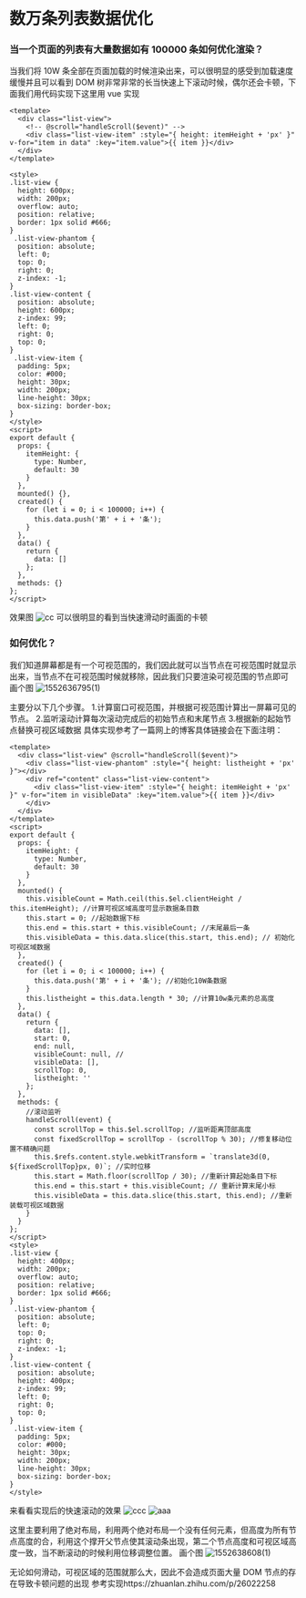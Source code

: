 # 数万条列表数据优化

### 当一个页面的列表有大量数据如有 100000 条如何优化渲染？

当我们将 10W 条全部在页面加载的时候渲染出来，可以很明显的感受到加载速度缓慢并且可以看到 DOM 树非常非常的长当快速上下滚动时候，偶尔还会卡顿，下面我们用代码实现下这里用 vue 实现

```vue
<template>
  <div class="list-view">
    <!-- @scroll="handleScroll($event)" -->
    <div class="list-view-item" :style="{ height: itemHeight + 'px' }" v-for="item in data" :key="item.value">{{ item }}</div>
  </div>
</template>
​
<style>
.list-view {
  height: 600px;
  width: 200px;
  overflow: auto;
  position: relative;
  border: 1px solid #666;
}
​ .list-view-phantom {
  position: absolute;
  left: 0;
  top: 0;
  right: 0;
  z-index: -1;
}
.list-view-content {
  position: absolute;
  height: 600px;
  z-index: 99;
  left: 0;
  right: 0;
  top: 0;
}
​ .list-view-item {
  padding: 5px;
  color: #000;
  height: 30px;
  width: 200px;
  line-height: 30px;
  box-sizing: border-box;
}
</style>
<script>
export default {
  props: {
    itemHeight: {
      type: Number,
      default: 30
    }
  },
  mounted() {},
  created() {
    for (let i = 0; i < 100000; i++) {
      this.data.push('第' + i + '条');
    }
  },
  data() {
    return {
      data: []
    };
  },
  methods: {}
};
</script>
```

效果图
![cc](https://user-images.githubusercontent.com/44893721/54416187-a9439f80-4739-11e9-8cb5-bf7af0ba85c6.gif)
可以很明显的看到当快速滑动时画面的卡顿

### 如何优化？

我们知道屏幕都是有一个可视范围的，我们因此就可以当节点在可视范围时就显示出来，当节点不在可视范围时候就移除，因此我们只要渲染可视范围的节点即可
画个图
![1552636795(1)](https://user-images.githubusercontent.com/44893721/54416872-9762fc00-473b-11e9-87d6-9e0791a86d91.jpg)

主要分以下几个步骤。 1.计算窗口可视范围，并根据可视范围计算出一屏幕可见的节点。 2.监听滚动计算每次滚动完成后的初始节点和末尾节点 3.根据新的起始节点替换可视区域数据
具体实现参考了一篇网上的博客具体链接会在下面注明：

```vue
<template>
  <div class="list-view" @scroll="handleScroll($event)">
    <div class="list-view-phantom" :style="{ height: listheight + 'px' }"></div>
    <div ref="content" class="list-view-content">
      <div class="list-view-item" :style="{ height: itemHeight + 'px' }" v-for="item in visibleData" :key="item.value">{{ item }}</div>
    </div>
  </div>
</template>
<script>
export default {
  props: {
    itemHeight: {
      type: Number,
      default: 30
    }
  },
  mounted() {
    this.visibleCount = Math.ceil(this.$el.clientHeight / this.itemHeight); //计算可视区域高度可显示数据条目数
    this.start = 0; //起始数据下标
    this.end = this.start + this.visibleCount; //末尾最后一条
    this.visibleData = this.data.slice(this.start, this.end); // 初始化可视区域数据
  },
  created() {
    for (let i = 0; i < 100000; i++) {
      this.data.push('第' + i + '条'); //初始化10W条数据
    }
    this.listheight = this.data.length * 30; //计算10w条元素的总高度
  },
  data() {
    return {
      data: [],
      start: 0,
      end: null,
      visibleCount: null, //
      visibleData: [],
      scrollTop: 0,
      listheight: ''
    };
  },
  methods: {
    //滚动监听
    handleScroll(event) {
      const scrollTop = this.$el.scrollTop; //监听距离顶部高度
      const fixedScrollTop = scrollTop - (scrollTop % 30); //修复移动位置不精确问题
      this.$refs.content.style.webkitTransform = `translate3d(0, ${fixedScrollTop}px, 0)`; //实时位移
      this.start = Math.floor(scrollTop / 30); //重新计算起始条目下标
      this.end = this.start + this.visibleCount; // 重新计算末尾小标
      this.visibleData = this.data.slice(this.start, this.end); //重新装载可视区域数据
    }
  }
};
</script>
<style>
.list-view {
  height: 400px;
  width: 200px;
  overflow: auto;
  position: relative;
  border: 1px solid #666;
}
​ .list-view-phantom {
  position: absolute;
  left: 0;
  top: 0;
  right: 0;
  z-index: -1;
}
.list-view-content {
  position: absolute;
  height: 400px;
  z-index: 99;
  left: 0;
  right: 0;
  top: 0;
}
​ .list-view-item {
  padding: 5px;
  color: #000;
  height: 30px;
  width: 200px;
  line-height: 30px;
  box-sizing: border-box;
}
</style>
```

来看看实现后的快速滚动的效果
![ccc](https://user-images.githubusercontent.com/44893721/54417786-1c4f1500-473e-11e9-8602-0e19d27c6176.gif)
![aaa](https://user-images.githubusercontent.com/44893721/54417902-60421a00-473e-11e9-938e-10e19e226590.gif)

这里主要利用了绝对布局，利用两个绝对布局一个没有任何元素，但高度为所有节点高度的合，利用这个撑开父节点使其滚动条出现，第二个节点高度和可视区域高度一致，当不断滚动的时候利用位移调整位置。
画个图
![1552638608(1)](https://user-images.githubusercontent.com/44893721/54418395-cb402080-473f-11e9-9d0f-7dd49266f1fd.jpg)

无论如何滑动，可视区域的范围就那么大，因此不会造成页面大量 DOM 节点的存在导致卡顿问题的出现
参考实现https://zhuanlan.zhihu.com/p/26022258
